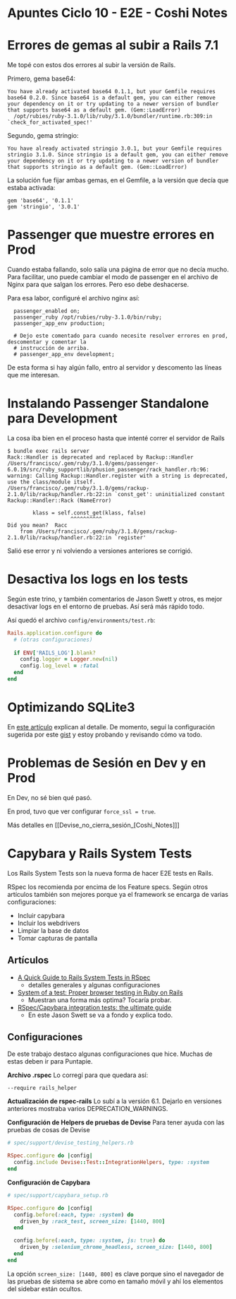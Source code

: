 # Apuntes Ciclo 10 - E2E - Coshi Notes

# Errores de gemas al subir a Rails 7.1

Me topé con estos dos errores al subir la versión de Rails.

Primero, gema base64:

    You have already activated base64 0.1.1, but your Gemfile requires base64 0.2.0. Since base64 is a default gem, you can either remove your dependency on it or try updating to a newer version of bundler that supports base64 as a default gem. (Gem::LoadError)
      /opt/rubies/ruby-3.1.0/lib/ruby/3.1.0/bundler/runtime.rb:309:in `check_for_activated_spec!'

Segundo, gema stringio:

    You have already activated stringio 3.0.1, but your Gemfile requires stringio 3.1.0. Since stringio is a default gem, you can either remove your dependency on it or try updating to a newer version of bundler that supports stringio as a default gem. (Gem::LoadError)

La solución fue fijar ambas gemas, en el Gemfile, a la versión que decía que estaba activada:

    gem 'base64', '0.1.1'
    gem 'stringio', '3.0.1'

# Passenger que muestre errores en Prod

Cuando estaba fallando, solo salía una página de error que no decía mucho. Para facilitar, uno puede cambiar el modo de passenger en el archivo de Nginx para que salgan los errores. Pero eso debe deshacerse.

Para esa labor, configuré el archivo nginx así:

      passenger_enabled on;
      passenger_ruby /opt/rubies/ruby-3.1.0/bin/ruby;
      passenger_app_env production;
    
      # Dejo este comentado para cuando necesite resolver errores en prod, descomentar y comentar la
      # instrucción de arriba.
      # passenger_app_env development;

De esta forma si hay algún fallo, entro al servidor y descomento las líneas que me interesan.

# Instalando Passenger Standalone para Development

La cosa iba bien en el proceso hasta que intenté correr el servidor de Rails

    $ bundle exec rails server
    Rack::Handler is deprecated and replaced by Rackup::Handler
    /Users/francisco/.gem/ruby/3.1.0/gems/passenger-6.0.19/src/ruby_supportlib/phusion_passenger/rack_handler.rb:96: warning: Calling Rackup::Handler.register with a string is deprecated, use the class/module itself.
    /Users/francisco/.gem/ruby/3.1.0/gems/rackup-2.1.0/lib/rackup/handler.rb:22:in `const_get': uninitialized constant Rackup::Handler::Rack (NameError)
    
            klass = self.const_get(klass, false)
                        ^^^^^^^^^^
    Did you mean?  Racc
        from /Users/francisco/.gem/ruby/3.1.0/gems/rackup-2.1.0/lib/rackup/handler.rb:22:in `register'

Salió ese error y ni volviendo a versiones anteriores se corrigió.

# Desactiva los logs en los tests

Según este trino, y también comentarios de Jason Swett y otros, es mejor desactivar logs en el entorno de pruebas. Así será más rápido todo.

Así quedó el archivo `config/environments/test.rb`:

```ruby
Rails.application.configure do
  # (otras configuraciones)
  
  if ENV['RAILS_LOG'].blank?
    config.logger = Logger.new(nil)
    config.log_level = :fatal
  end
end
```

# Optimizando SQLite3

En [este artículo](https://fractaledmind.github.io/2023/09/07/enhancing-rails-sqlite-fine-tuning/) explican al detalle. De momento, seguí la configuración sugerida por este [gist](https://gist.github.com/fractaledmind/3565e12db7e59ab46f839025d26b5715/645f2d2dde3a275c270eabc00ce3067583b1b530) y estoy probando y revisando cómo va todo.


# Problemas de Sesión en Dev y en Prod

En Dev, no sé bien qué pasó.

En prod, tuvo que ver configurar `force_ssl = true`.

Más detalles en [[Devise_no_cierra_sesión_[Coshi_Notes]]]


# Capybara y Rails System Tests

Los Rails System Tests son la nueva forma de hacer E2E tests en Rails.

RSpec los recomienda por encima de los Feature specs. Según otros artículos también son mejores porque ya el framework se encarga de varias configuraciones:

- Incluir capybara
- Incluir los webdrivers
- Limpiar la base de datos
- Tomar capturas de pantalla


## Artículos
- [A Quick Guide to Rails System Tests in RSpec](https://medium.com/table-xi/a-quick-guide-to-rails-system-tests-in-rspec-b6e9e8a8b5f6)
    - detalles generales y algunas configuraciones
- [System of a test: Proper browser testing in Ruby on Rails](https://evilmartians.com/chronicles/system-of-a-test-setting-up-end-to-end-rails-testing)
    - Muestran una forma más optima? Tocaría probar.
- [RSpec/Capybara integration tests: the ultimate guide](https://www.codewithjason.com/rails-integration-tests-rspec-capybara/)
    - En este Jason Swett se va a fondo y explica todo.


## Configuraciones

De este trabajo destaco algunas configuraciones que hice. Muchas de estas deben ir para Puntapie.

**Archivo .rspec**
Lo corregí para que quedara así:

    --require rails_helper

**Actualización de rspec-rails**
Lo subí a la versión 6.1. Dejarlo en versiones anteriores mostraba varios DEPRECATION_WARNINGS.

**Configuración de Helpers de pruebas de Devise**
Para tener ayuda con las pruebas de cosas de Devise

```ruby
# spec/support/devise_testing_helpers.rb

RSpec.configure do |config|
  config.include Devise::Test::IntegrationHelpers, type: :system
end
```


**Configuración de Capybara**

```ruby
# spec/support/capybara_setup.rb

RSpec.configure do |config|
  config.before(:each, type: :system) do
    driven_by :rack_test, screen_size: [1440, 800]
  end

  config.before(:each, type: :system, js: true) do
    driven_by :selenium_chrome_headless, screen_size: [1440, 800]
  end
end
```

La opción `screen_size: [1440, 800]` es clave porque sino el navegador de las pruebas de sistema se abre como en tamaño móvil y ahí los elementos del sidebar están ocultos.


